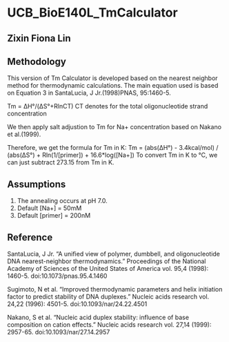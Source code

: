 # UCB_BioE140L_TmCalculator
## Zixin Fiona Lin

## Methodology

This version of Tm Calculator is developed based on the nearest neighbor method for thermodynamic calculations. The main equation used is based on Equation 3 in SantaLucia, J Jr.(1998)PNAS, 95:1460-5. 

Tm = ΔH°/(ΔS°+RlnCT)
CT denotes for the total oligonucleotide strand concentration

We then apply salt adjustion to Tm for Na+ concentration based on Nakano et al.(1999).

Therefore, we get the formula for Tm in K:
Tm = (abs(ΔH°) - 3.4kcal/mol) / (abs(ΔS°) + Rln(1/[primer]) + 16.6*log([Na+])
To convert Tm in K to °C, we can just subtract 273.15 from Tm in K.

## Assumptions

1) The annealing occurs at pH 7.0.
2) Default [Na+] = 50mM
3) Default [primer] = 200nM

## Reference

SantaLucia, J Jr. “A unified view of polymer, dumbbell, and oligonucleotide DNA nearest-neighbor thermodynamics.” Proceedings of the National Academy of Sciences of the United States of America vol. 95,4 (1998): 1460-5. doi:10.1073/pnas.95.4.1460

Sugimoto, N et al. “Improved thermodynamic parameters and helix initiation factor to predict stability of DNA duplexes.” Nucleic acids research vol. 24,22 (1996): 4501-5. doi:10.1093/nar/24.22.4501

Nakano, S et al. “Nucleic acid duplex stability: influence of base composition on cation effects.” Nucleic acids research vol. 27,14 (1999): 2957-65. doi:10.1093/nar/27.14.2957
